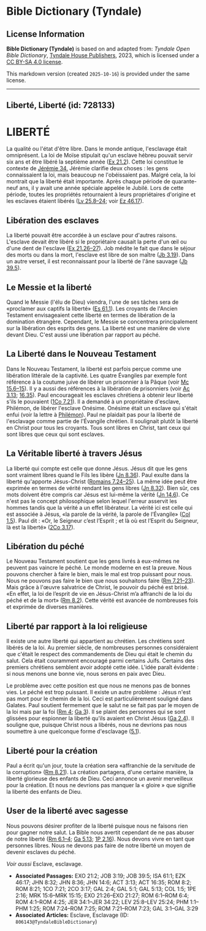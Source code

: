 # Bible Dictionary (Tyndale)

## License Information

**Bible Dictionary (Tyndale)** is based on and adapted from: _Tyndale Open Bible Dictionary_, [Tyndale House Publishers](https://tyndaleopenresources.com/), 2023, which is licensed under a [CC BY-SA 4.0 license](https://creativecommons.org/licenses/by-sa/4.0/legalcode.en).

This markdown version (created `2025-10-16`) is provided under the same license.



--------------------------------

## Liberté, Liberté (id: 728133)

LIBERTÉ
=======

La qualité ou l'état d'être libre. Dans le monde antique, l'esclavage était omniprésent. La loi de Moïse stipulait qu'un esclave hébreu pouvait servir six ans et être libéré la septième année ([Ex 21\.2](https://ref.ly/Exod21:2)). Cette loi constitue le contexte de [Jérémie 34\.](https://ref.ly/Jer34:1-Jer34:22) Jérémie clarifie deux choses : les gens connaissaient la loi, mais beaucoup ne l'obéissaient pas. Malgré cela, la loi montrait que la liberté était importante. Après chaque période de quarante\-neuf ans, il y avait une année spéciale appelée le Jubilé. Lors de cette période, toutes les propriétés retournaient à leurs propriétaires d'origine et les esclaves étaient libérés ([Lv 25\.8–24](https://ref.ly/Lev25:8-Lev25:24); voir [Ez 46\.17](https://ref.ly/Ezek46:17)).

Libération des esclaves
-----------------------

La liberté pouvait être accordée à un esclave pour d'autres raisons. L'esclave devait être libéré si le propriétaire causait la perte d'un œil ou d'une dent de l'esclave ([Ex 21\.26–27](https://ref.ly/Exod21:26-Exod21:27)). Job médite le fait que dans le séjour des morts ou dans la mort, l'esclave est libre de son maître ([Jb 3\.19](https://ref.ly/Job3:19)). Dans un autre verset, il est reconnaissant pour la liberté de l'âne sauvage ([Jb 39\.5](https://ref.ly/Job39:5)).

Le Messie et la liberté
-----------------------

Quand le Messie (l'élu de Dieu) viendra, l'une de ses tâches sera de «proclamer aux captifs la liberté» ([Es 61\.1](https://ref.ly/Isa61:1)). Les croyants de l'Ancien Testament envisageaient cette liberté en termes de libération de la domination étrangère. Cependant, le Messie se concentrera principalement sur la libération des esprits des gens. La liberté est une manière de vivre devant Dieu. C'est aussi une libération par rapport au péché.

La Liberté dans le Nouveau Testament
------------------------------------

Dans le Nouveau Testament, la liberté est parfois perçue comme une libération littérale de la captivité. Les quatre Évangiles par exemple font référence à la coutume juive de libérer un prisonnier à la Pâque (voir [Mc 15\.6–15](https://ref.ly/Mark15:6-Mark15:15)). Il y a aussi des références à la libération de prisonniers (voir [Ac 3\.13](https://ref.ly/Acts3:13); [16\.35](https://ref.ly/Acts16:35)). Paul encourageait les esclaves chrétiens à obtenir leur liberté s'ils le pouvaient ([1Co 7\.21](https://ref.ly/1Cor7:21)). Il a demandé à un propriétaire d'esclave, Philémon, de libérer l'esclave Onésime. Onésime était un esclave qui s'était enfui (voir la lettre à [Philémon](https://ref.ly/Phlm1:1-Phlm1:25)). Paul ne plaidait pas pour la liberté de l'esclavage comme partie de l'Évangile chrétien. Il soulignait plutôt la liberté en Christ pour tous les croyants. Tous sont libres en Christ, tant ceux qui sont libres que ceux qui sont esclaves.

La Véritable liberté à travers Jésus
------------------------------------

La liberté qui compte est celle que donne Jésus. Jésus dit que les gens sont vraiment libres quand le Fils les libère ([Jn 8\.36](https://ref.ly/John8:36)). Paul exulte dans la liberté qu'apporte Jésus\-Christ ([Romains 7\.24–25](https://ref.ly/Rom7:24-Rom7:25)). La même idée peut être exprimée en termes de vérité rendant les gens libres ([Jn 8\.32](https://ref.ly/John8:32)). Bien sûr, ces mots doivent être compris car Jésus est lui\-même la vérité ([Jn 14\.6](https://ref.ly/John14:6)). Ce n'est pas le concept philosophique selon lequel l'erreur asservit les hommes tandis que la vérité a un effet libérateur. La vérité ici est celle qui est associée à Jésus, «la parole de la vérité, la parole de l’Évangile» ([Col 1\.5](https://ref.ly/Col1:5)). Paul dit : «Or, le Seigneur c’est l’Esprit ; et là où est l’Esprit du Seigneur, là est la liberté» ([2Co 3\.17](https://ref.ly/2Cor3:17)).

Libération du péché
-------------------

Le Nouveau Testament soutient que les gens livrés à eux\-mêmes ne peuvent pas vaincre le péché. Le monde moderne en est la preuve. Nous pouvons chercher à faire le bien, mais le mal est trop puissant pour nous. Nous ne pouvons pas faire le bien que nous souhaitons faire ([Rm 7\.21–23](https://ref.ly/Rom7:21-Rom7:23)). Mais grâce à l'œuvre salvatrice de Christ, le pouvoir du péché est brisé. «En effet, la loi de l’esprit de vie en Jésus\-Christ m’a affranchi de la loi du péché et de la mort» ([Rm 8\.2](https://ref.ly/Rom8:2)). Cette vérité est avancée de nombreuses fois et exprimée de diverses manières.

Liberté par rapport à la loi religieuse
---------------------------------------

Il existe une autre liberté qui appartient au chrétien. Les chrétiens sont libérés de la loi. Au premier siècle, de nombreuses personnes considéraient que c'était le respect des commandements de Dieu qui était le chemin du salut. Cela était couramment encouragé parmi certains Juifs. Certains des premiers chrétiens semblent avoir adopté cette idée. L'idée paraît évidente : si nous menons une bonne vie, nous serons en paix avec Dieu.

Le problème avec cette position est que nous ne menons pas de bonnes vies. Le péché est trop puissant. Il existe un autre problème : Jésus n'est pas mort pour le chemin de la loi. Ceci est particulièrement souligné dans Galates. Paul soutient fermement que le salut ne se fait pas par le moyen de la loi mais par la foi ([Rm 4](https://ref.ly/Rom4:1-Rom4:25); [Ga 3](https://ref.ly/Gal3:1-Gal3:29)). Il se plaint des personnes qui se sont glissées pour espionner la liberté qu'ils avaient en Christ Jésus ([Ga 2\.4](https://ref.ly/Gal2:4)). Il souligne que, puisque Christ nous a libérés, nous ne devrions pas nous soumettre à une quelconque forme d'esclavage ([5\.1](https://ref.ly/Gal5:1)).

Liberté pour la création
------------------------

Paul a écrit qu'un jour, toute la création sera «affranchie de la servitude de la corruption» ([Rm 8\.21](https://ref.ly/Rom8:21)). La création partagera, d'une certaine manière, la liberté glorieuse des enfants de Dieu. Ceci annonce un avenir merveilleux pour la création. Et nous ne devrions pas manquer la « gloire » que signifie la liberté des enfants de Dieu.

User de la liberté avec sagesse
-------------------------------

Nous pouvons désirer profiter de la liberté puisque nous ne faisons rien pour gagner notre salut. La Bible nous avertit cependant de ne pas abuser de notre liberté ([Rm 6\.1–4](https://ref.ly/Rom6:1-Rom6:4); [Ga 5\.13](https://ref.ly/Gal5:13); [1P 2\.16](https://ref.ly/1Pet2:16)). Nous devons vivre en tant que personnes libres. Nous ne devons pas faire de notre liberté un moyen de devenir esclaves du péché.

*Voir aussi* Esclave, esclavage.

* **Associated Passages:** EXO 21:2; JOB 3:19; JOB 39:5; ISA 61:1; EZK 46:17; JHN 8:32; JHN 8:36; JHN 14:6; ACT 3:13; ACT 16:35; ROM 8:2; ROM 8:21; 1CO 7:21; 2CO 3:17; GAL 2:4; GAL 5:1; GAL 5:13; COL 1:5; 1PE 2:16; MRK 15:6–MRK 15:15; EXO 21:26–EXO 21:27; ROM 6:1–ROM 6:4; ROM 4:1–ROM 4:25; JER 34:1–JER 34:22; LEV 25:8–LEV 25:24; PHM 1:1–PHM 1:25; ROM 7:24–ROM 7:25; ROM 7:21–ROM 7:23; GAL 3:1–GAL 3:29
* **Associated Articles:** Esclave, Esclavage (ID: `806143@TyndaleBibleDictionary`)


